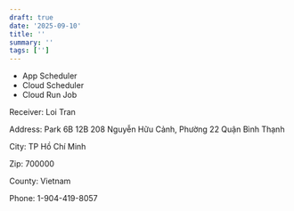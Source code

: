 ```yaml
---
draft: true
date: '2025-09-10'
title: ''
summary: ''
tags: ['']
---
```


- App Scheduler
- Cloud Scheduler
- Cloud Run Job

Receiver:
Loi Tran

Address:
Park 6B 12B
208 Nguyễn Hữu Cảnh, Phường 22
Quận Bình Thạnh

City:
TP Hồ Chí Minh

Zip:
700000

County:
Vietnam

Phone:
1-904-419-8057

